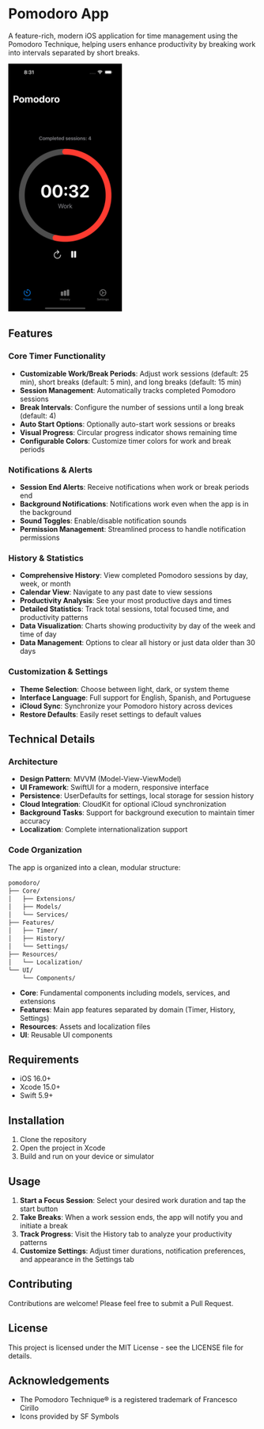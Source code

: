 # Pomodoro App

A feature-rich, modern iOS application for time management using the Pomodoro Technique, helping users enhance productivity by breaking work into intervals separated by short breaks.

<img src="demo.png" alt="Pomodoro App" height="500"/>

## Features

### Core Timer Functionality

- **Customizable Work/Break Periods**: Adjust work sessions (default: 25 min), short breaks (default: 5 min), and long breaks (default: 15 min)
- **Session Management**: Automatically tracks completed Pomodoro sessions
- **Break Intervals**: Configure the number of sessions until a long break (default: 4)
- **Auto Start Options**: Optionally auto-start work sessions or breaks
- **Visual Progress**: Circular progress indicator shows remaining time
- **Configurable Colors**: Customize timer colors for work and break periods

### Notifications & Alerts

- **Session End Alerts**: Receive notifications when work or break periods end
- **Background Notifications**: Notifications work even when the app is in the background
- **Sound Toggles**: Enable/disable notification sounds
- **Permission Management**: Streamlined process to handle notification permissions

### History & Statistics

- **Comprehensive History**: View completed Pomodoro sessions by day, week, or month
- **Calendar View**: Navigate to any past date to view sessions
- **Productivity Analysis**: See your most productive days and times
- **Detailed Statistics**: Track total sessions, total focused time, and productivity patterns
- **Data Visualization**: Charts showing productivity by day of the week and time of day
- **Data Management**: Options to clear all history or just data older than 30 days

### Customization & Settings

- **Theme Selection**: Choose between light, dark, or system theme
- **Interface Language**: Full support for English, Spanish, and Portuguese
- **iCloud Sync**: Synchronize your Pomodoro history across devices
- **Restore Defaults**: Easily reset settings to default values

## Technical Details

### Architecture

- **Design Pattern**: MVVM (Model-View-ViewModel)
- **UI Framework**: SwiftUI for a modern, responsive interface
- **Persistence**: UserDefaults for settings, local storage for session history
- **Cloud Integration**: CloudKit for optional iCloud synchronization
- **Background Tasks**: Support for background execution to maintain timer accuracy
- **Localization**: Complete internationalization support

### Code Organization

The app is organized into a clean, modular structure:

```
pomodoro/
├── Core/
│   ├── Extensions/
│   ├── Models/
│   └── Services/
├── Features/
│   ├── Timer/
│   ├── History/
│   └── Settings/
├── Resources/
│   └── Localization/
└── UI/
    └── Components/
```

- **Core**: Fundamental components including models, services, and extensions
- **Features**: Main app features separated by domain (Timer, History, Settings)
- **Resources**: Assets and localization files
- **UI**: Reusable UI components

## Requirements

- iOS 16.0+
- Xcode 15.0+
- Swift 5.9+

## Installation

1. Clone the repository
2. Open the project in Xcode
3. Build and run on your device or simulator

## Usage

1. **Start a Focus Session**: Select your desired work duration and tap the start button
2. **Take Breaks**: When a work session ends, the app will notify you and initiate a break
3. **Track Progress**: Visit the History tab to analyze your productivity patterns
4. **Customize Settings**: Adjust timer durations, notification preferences, and appearance in the Settings tab

## Contributing

Contributions are welcome! Please feel free to submit a Pull Request.

## License

This project is licensed under the MIT License - see the LICENSE file for details.

## Acknowledgements

- The Pomodoro Technique® is a registered trademark of Francesco Cirillo
- Icons provided by SF Symbols
